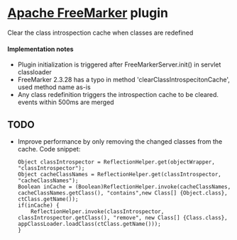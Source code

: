 [Apache FreeMarker](https://freemarker.apache.org/) plugin
=================
Clear the class introspection cache when classes are redefined


#### Implementation notes
* Plugin initialization is triggered after FreeMarkerServer.init() in servlet classloader
* FreeMarker 2.3.28 has a typo in method 'clearClassIntrospecitonCache', used method name as-is
* Any class redefinition triggers the introspection cache to be cleared. events within 500ms are merged

## TODO
* Improve performance by only removing the changed classes from the cache. Code snippet:
    ```
    Object classIntrospector = ReflectionHelper.get(objectWrapper, "classIntrospector");
    Object cacheClassNames = ReflectionHelper.get(classIntrospector, "cacheClassNames");
    Boolean inCache = (Boolean)ReflectionHelper.invoke(cacheClassNames, cacheClassNames.getClass(), "contains",new Class[] {Object.class}, ctClass.getName());
    if(inCache) {
        ReflectionHelper.invoke(classIntrospector, classIntrospector.getClass(), "remove", new Class[] {Class.class}, appClassLoader.loadClass(ctClass.getName()));
    }
    ```
